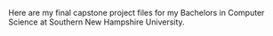 Here are my final capstone project files for my Bachelors in Computer Science at Southern New Hampshire University.
